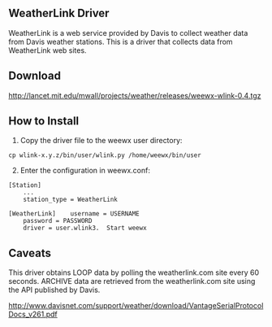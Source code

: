 ## WeatherLink Driver

WeatherLink is a web service provided by Davis to collect weather data from Davis weather stations.
This is a driver that collects data from WeatherLink web sites.

## Download

http://lancet.mit.edu/mwall/projects/weather/releases/weewx-wlink-0.4.tgz

## How to Install

1.  Copy the driver file to the weewx user directory:

`cp wlink-x.y.z/bin/user/wlink.py /home/weewx/bin/user`

2.  Enter the configuration in weewx.conf:
~~~~
[Station]
    ...
    station_type = WeatherLink

[WeatherLink]    username = USERNAME
    password = PASSWORD
    driver = user.wlink3.  Start weewx
~~~~
## Caveats

This driver obtains LOOP data by polling the weatherlink.com site every 60 seconds.  ARCHIVE data are retrieved from the weatherlink.com site using the API published by Davis.

http://www.davisnet.com/support/weather/download/VantageSerialProtocolDocs_v261.pdf